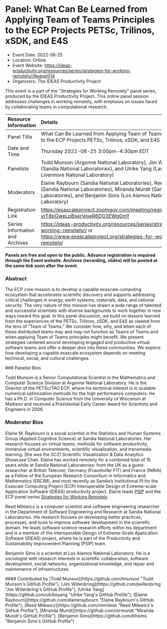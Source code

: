 # Panel: What Can Be Learned from Applying Team of Teams Principles to the ECP Projects PETSc, Trilinos, xSDK, and E4S

- Event Date: 2022-08-25
- Location: Online
- Event Website: https://ideas-productivity.org/resources/series/strategies-for-working-remotely//#panel014
- Organizers: The IDEAS Productivity Project
			   
This event is a part of the "Strategies for Working Remotely" 
panel series, produced by the IDEAS Productivity
Project.
This online panel session addresses challenges in working remotely, with emphasis on issues faced by collaborating teams in computational research.

Resource Information | Details
:--- | :---			   
Panel Title | What Can Be Learned from Applying Team of Teams Principles to the ECP Projects PETSc, Trilinos, xSDK, and E4S
Date and Time | Thursday 2022-08-25  3:00pm-4:30pm EDT 
Panelists | Todd Munson (Argonne National Laboratory), Jim Willenbring (Sandia National Laboratories), and Ulrike Yang (Lawrence Livermore National Laboratory)
Moderators | Elaine Raybourn (Sandia National Laboratories), Reed Milewicz (Sandia National Laboratories), Miranda Mundt (Sandia National Laboratories), and Benjamin Sims (Los Alamos National Laboratory)
Registration Link | 	<https://exascaleproject.zoomgov.com/meeting/register/vJIsdO-vrT8pGweLpBserVowR6D03EWg0mY>
Series Information and Archives | <https://ideas-productivity.org/resources/series/strategies-for-working-remotely//> or<br><https://www.exascaleproject.org/strategies-for-working-remotely/>

**Panels are free and open to the public. Advance registration is required through the Event website. Archives (recording, slides) will be posted at the same link soon after the event.**

### Abstract
<p>The ECP core mission is to develop a capable exascale computing ecosystem that accelerates scientific discovery and supports addressing critical challenges in energy, earth systems, materials, data, and national security.  The very nature of this mission has drawn a wide range of talented and successful scientists with diverse backgrounds to work together in new ways toward this goal. In this panel discussion, we build on lessons learned from the experiences of the PETSc, Trilinos, xSDK, and E4S as viewed from the lens of “Team of Teams.” We consider how, why, and when each of these distributed teams may and may not function as Teams of Teams and when applying Team of Teams principles might benefit. We present strategies centered around developing engaged and productive virtual software teams and offer a deeper dive into these communities.  We explore how developing a capable exascale ecosystem depends on meeting technical, social, and cultural challenges.</p>
### Panelist Bios
<p>Todd Munson is a Senior Computational Scientist in the Mathematics and Computer Science Division at Argonne National Laboratory.  He is the Director of the PETSc/TAO ECP, where his technical interest is in scalable numerical optimization methods for the high performance computers.  He has a Ph.D. in Computer Science from the University of Wisconsin at Madison and received a Presidential Early Career Award for Scientists and Engineers in 2006.</p>


### Moderator Bios
<!-- Bio for moderator 14 -->
<p>Elaine M. Raybourn is a social scientist in the Statistics and Human Systems Group (Applied Cognitive Science) at Sandia National Laboratories. Her research focuses on virtual teams, methods for software productivity, immersive virtual environments, scientific visualization, and transmedia learning. She was the SC21 Scientific Visualization &amp; Data Analytics Showcase Chair. Elaine has worked remotely for a combined total of 15 years while at Sandia National Laboratories: from the UK as a guest researcher at British Telecom; Germany (Fraunhofer FIT) and France (INRIA) as a Fellow of the European Research Consortium in Informatics and Mathematics (ERCIM), and most recently as Sandia’s Institutional PI for the Exascale Computing Project (ECP) Interoperable Design of Extreme-scale Application Software (IDEAS) productivity project. Elaine leads <a href="https://bssw.io/psip/">PSIP</a> and the ECP panel series <a href="https://www.exascaleproject.org/strategies-for-working-remotely/">Strategies for Working Remotely</a>.</p>

<!-- Bio for panelist 8
Elaine Raybourn is a social scientist in the Statistics and Human Systems Group (Applied Cognitive Science) at Sandia National Laboratories. Her research focuses on virtual teams, software developer productivity, virtual environments, visualization, and transmedia learning. She is the [SC21](https://sc21.supercomputing.org/program/posters/scientific-visualization-data-analytics-showcase/) Scientific Visualization & Data Analytics Showcase Chair. Elaine has worked remotely for a combined total of 14 years while at Sandia National Laboratories: from the UK as a guest researcher at British Telecom; Germany (Fraunhofer FIT) and France (INRIA) as a Fellow of the European Research Consortium in Informatics and Mathematics (ERCIM), and most recently from Orlando, Florida as Sandia’s Institutional PI for the IDEAS-ECP productivity project. Elaine leads [PSIP](https://bssw.io/psip/) and the panel series *[Strategies for Working Remotely](https://www.exascaleproject.org/strategies-for-working-remotely/)*.
-->

<!-- Bio for panelist 7 
Elaine Raybourn is a social scientist in the Statistics and Human Systems Group (Applied Cognitive Science) at Sandia National Laboratories. Her research focuses on virtual teams, software developer productivity, scientific visualization, and transmedia learning. She has worked remotely for a combined total of 14 years while at Sandia National Laboratories: from the UK as a guest researcher at British Telecom; Germany (Fraunhofer FIT) and France (INRIA) as a Fellow of the European Research Consortium in Informatics and Mathematics (ERCIM), and most recently from Orlando, Florida as Sandia’s Institutional PI for the IDEAS-ECP productivity project. She leads [PSIP](https://bssw.io/psip/) and the panel series [Strategies for Working Remotely](https://www.exascaleproject.org/strategies-for-working-remotely/).
-->

<!-- Bio for moderator 4 
Elaine Raybourn is a social scientist in the Statistics and Human
Systems Group (Applied Cognitive Science) at Sandia National
Laboratories. Her research focuses on virtual teams, software
developer productivity, and transmedia learning. She has worked
remotely for a combined total of 14 years while at Sandia National
Laboratories: from the UK as a guest researcher at British Telecom;
Germany (Fraunhofer FIT) and France (INRIA) as a Fellow of the
European Research Consortium in Informatics and Mathematics (ERCIM),
and most recently from Orlando, Florida as Sandia's Institutional PI
for the IDEAS-ECP productivity project. She leads the panel series
*Strategies for Working Remotely*.
-->

<!-- Bio for moderator 2, 3
Elaine Raybourn is a social scientist who has worked remotely for a
combined total of 14 years while at Sandia National Laboratories: from
the UK as a guest researcher at British Telecom; Germany (FhG FIT) and
France (INRIA) as a Fellow of the European Research Consortium in
Informatics and Mathematics (ERCIM), and most recently from Orlando,
Florida as a member of Sandia’s Statistics and Human Systems Group
(Applied Cognitive Science) and the IDEAS-ECP productivity project.
-->

<!--- Bio for panel 1 
<p>Elaine Raybourn is a social scientist who has worked remotely for a
combined total of 14 years while at Sandia National Laboratories: from
the UK as a guest researcher at British Telecom; Germany and France as
a Fellow of the European Research Consortium in Informatics and
Mathematics (ERCIM), and most recently from Orlando, Florida as a
member of Sandia’s Statistics and Human Systems Group and the
IDEAS-ECP productivity project.</p>
--->
<p>Reed Milewicz is a computer scientist and software engineering researcher in the Department of Software Engineering and Research at Sandia National Laboratories. His research focuses on developing better practices, processes, and tools to improve software development in the scientific domain. He leads software science research efforts within his department and is a member of the Interoperable Design of Extreme-Scale Application Software (IDEAS) project, where he is part of the Productivity and Sustainability Improvement Planning (PSIP) team.</p>

<p>Benjamin Sims is a scientist at Los Alamos National Laboratory. He is a sociologist with research interests in scientific collaboration, software development, social networks, organizational knowledge, and repair and maintenance of infrastructures.</p>
#### Contributed by [Todd Munson](https://github.com/tmunson "Todd Munson's GitHub Profile"), [Jim Willenbring](https://github.com/jwillenbring "Jim Willenbring's GitHub Profile"), [Ulrike Yang](https://github.com/ulrikeyang "Ulrike Yang's GitHub Profile"), [Elaine Raybourn](https://github.com/elaineraybourn "Elaine Raybourn's GitHub Profile"), [Reed Milewicz](https://github.com/rmmilewi "Reed Milewicz's GitHub Profile"), [Miranda Mundt](https://github.com/mrmundt "Miranda Mundt's GitHub Profile"), [Benjamin Sims](https://github.com/bhsims "Benjamin Sims's GitHub Profile")

<!---
Publish: yes
Categories: skills
Topics: online learning
Level: 2
Prerequisites: default
Aggregate: none
--->
